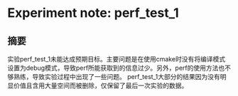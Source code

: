 # Experiment note: perf_test_1

## 摘要
实验perf_test_1未能达成预期目标。主要问题是在使用cmake时没有将编译模式设置为debug模式，导致perf所能获取到的信息过少。另外，perf的使用方法也不够熟练，导致实验过程中出现了一些问题。
perf_test_1大部分的结果因为没有明显价值且含用大量空间而被删除，仅保留了最后一次实验的数据。
